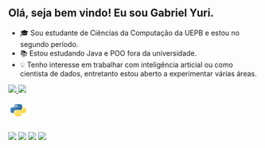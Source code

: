 ## Olá, seja bem vindo! Eu sou Gabriel Yuri.
- 🎓 Sou estudante de Ciências da Computação da UEPB e estou no segundo período.
- 📚 Estou estudando Java e POO fora da universidade.
- 💡 Tenho interesse em trabalhar com inteligência articial ou como cientista de dados, entretanto estou aberto a experimentar várias áreas.

<div>
  <a href="https://github.com/GabrielYuriRF">
  <img height="180em" src="https://github-readme-stats.vercel.app/api?username=GabrielYuriRF&show_icons=true&theme=tokyonight&include_all_commits=true&count_private=true"/>
  <img height="180em" src="https://github-readme-stats.vercel.app/api/top-langs/?username=GabrielYuriRF&layout=compact&langs_count=7&theme=tokyonight"/>
    
</div>
<div style="display: inline_block"><br>
  <img align="center" alt="Rafa-Python" height="30" width="40" src="https://raw.githubusercontent.com/devicons/devicon/master/icons/python/python-original.svg"> 
</div>
  
  ##
  
<div> 
  <a href="https://instagram.com/gabriel_yuri_" target="_blank"><img src="https://img.shields.io/badge/-Instagram-%23E4405F?style=for-the-badge&logo=instagram&logoColor=white" target="_blank"></a>
 <a href="https://discord.gg/rQRnb2J6N8" target="_blank"><img src="https://img.shields.io/badge/Discord-7289DA?style=for-the-badge&logo=discord&logoColor=white" target="_blank"></a> 
  <a href = "mailto:gabriel.yuri1020@gmail.com"><img src="https://img.shields.io/badge/-Gmail-%23333?style=for-the-badge&logo=gmail&logoColor=white" target="_blank"></a>
  <a href="https://www.linkedin.com/in/gabriel-yuri-18044b1b7" target="_blank"><img src="https://img.shields.io/badge/-LinkedIn-%230077B5?style=for-the-badge&logo=linkedin&logoColor=white" target="_blank"></a> 
 
  
 
</div>


